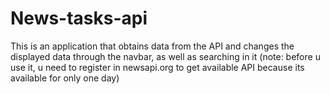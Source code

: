# News-tasks-api
This is an application that obtains data from the API and changes the displayed  data through the navbar, as well as searching in it 
(note: before u use it, u need to register in newsapi.org to get available API because its available for only one day)
